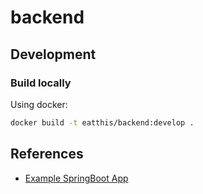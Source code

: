 # backend

## Development

### Build locally
Using docker:
```bash
docker build -t eatthis/backend:develop .
```

## References
- [Example SpringBoot App](https://github.com/priyank333/sample-app/blob/master/Dockerfile)
